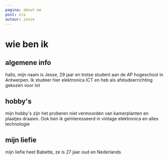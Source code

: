 ```yaml
---
pagina: about me
post: n/a
auteur: jesse
---
```


# wie ben ik
## algemene info
hallo, mijn naam is Jesse, 29 jaar en trotse student aan de AP hogeschool in Antwerpen. Ik studeer hier elektronica ICT en heb als afstudeerrichting gekozen voor Iot

## hobby's
mijn hobby's zijn het proberen niet vermoorden van kamerplanten en plaatjes draaien. Ook ben ik geïnteresseerd in vintage elektronica en alles technologie

## mijn liefie
mijn liefie heet Babette, ze is 27 jaar oud en Nederlands